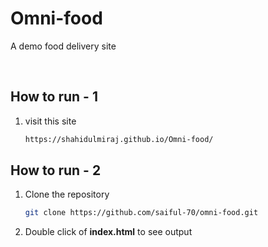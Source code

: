 # Omni-food

<p> A demo food delivery site </p>

<br>


## How to run - 1 
1. visit this site
   
    ```sh
    https://shahidulmiraj.github.io/Omni-food/
    ```
## How to run - 2
1. Clone the repository

    ```sh
    git clone https://github.com/saiful-70/omni-food.git
    ```

2. Double click of __index.html__ to see output
